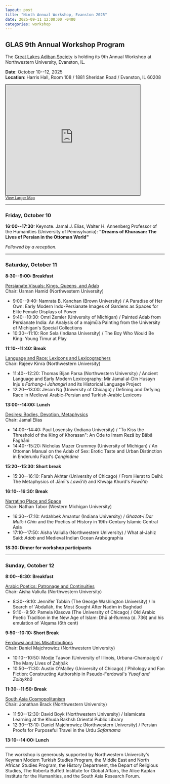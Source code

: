 ```yaml
---
layout: post
title: "Ninth Annual Workshop, Evanston 2025"
date: 2025-09-11 12:00:00 -0400
categories: workshop
---
```


## GLAS 9th Annual Workshop Program

The [Great Lakes Adiban Society](https://greatlakesadiban.github.io/about/) is holding its 9th Annual Workshop at Northwestern University, Evanston, IL.

**Date**: October 10--12, 2025  
**Location**: Harris Hall, Room 108 / 1881 Sheridan Road / Evanston, IL 60208

<iframe width="425" height="350" src="https://www.openstreetmap.org/export/embed.html?bbox=-87.68561840057373%2C42.045101911152784%2C-87.66695022583009%2C42.057466151998106&amp;layer=mapnik&amp;marker=42.051284332419485%2C-87.6762843132019" style="border: 1px solid black"></iframe><br/><small><a href="https://www.openstreetmap.org/?mlat=42.05128&amp;mlon=-87.67628#map=16/42.05128/-87.67628">View Larger Map</a></small>

---

### Friday, October 10

**16:00--17:30:** Keynote. Jamal J. Elias, Walter H. Annenberg Professor of the Humanities (University of Pennsylvania): **"Dreams of Khurasan: The Lives of Persian in the Ottoman World"**

*Followed by a reception.*

---

### Saturday, October 11

**8:30--9:00: Breakfast**

<ins>Persianate Visuals: Kings, Queens, and Adab</ins>  
Chair: Usman Hamid (Northwestern University)

- 9:00--9:40: Namrata B. Kanchan (Brown University) / A Paradise of Her
Own: Early Modern Indo-Persianate Images of Gardens as Spaces for Elite
Female Displays of Power
- 9:40--10:30: Omri Zemler (University of Michigan) / Painted Adab from
Persianate India: An Analysis of a majmūʿa Painting from the University
of Michigan's Special Collections 
- 10:30--11:10: Ron Sela (Indiana University) / The Boy Who Would Be King:
Young Timur at Play

**11:10--11:40: Break**

<ins>Language and Race: Lexicons and Lexicographers</ins>  
Chair: Rajeev Kinra (Northwestern University)

- 11:40--12:20: Thomas Bijan Parsa (Northwestern University) / Ancient
Language and Early Modern Lexicography: Mir Jamal al-Din Husayn Inju's
*Farhang-i Jahangiri* and its Historical Language Project 
- 12:20--13:00: Jeson Ng (University of Chicago) / Defining and Defying
Race in Medieval Arabic-Persian and Turkish-Arabic Lexicons

**13:00--14:00: Lunch**

<ins>Desires: Bodies, Devotion, Metaphysics</ins>  
Chair: Jamal Elias

- 14:00--14:40: Paul Losensky (Indiana University) / "To Kiss the Threshold
of the King of Khorasan": An Ode to Imam Rezā by Bābā Faghāni 
- 14:40--15:20: Nicholas Mazer Crummey (University of Michigan) / An
Ottoman Manual on the Adab of Sex: Erotic Taste and Urban Distinction in
Enderunlu Fazıl's *Çenginâme*

**15:20--15:30: Short break**

- 15:30--16:10: Farah Akhtar (University of Chicago) / From Herat to Delhi:
The Metaphysics of Jāmī's *Lawā'iḥ* and Khwaja Khurd's *Fawā'iḥ*

**16:10--16:30: Break**

<ins>Narrating Place and Space</ins>  
Chair: Nathan Tabor (Western Michigan University)

- 16:30--17:10: Ardahbek Amantur (Indiana University) / *Ghazat-i Dar Mulk-i
Chin* and the Poetics of History in 19th-Century Islamic Central Asia 
- 17:10--17:50: Aisha Valiulla (Northwestern University) / What al-Jahiz
Said: *Adab* and Medieval Indian Ocean Arabographia

**18:30: Dinner for workshop participants**

---

### Sunday, October 12

**8:00--8:30: Breakfast**

<ins>Arabic Poetics: Patronage and Continuities</ins>  
Chair: Aisha Valiulla (Northwestern University)

- 8:30--9:10: Jennifer Tobkin (The George Washington University) / In
Search of ʿAbdallāh, the Most Sought After Nadīm in Baghdad 
- 9:10--9:50: Pamela Klasova (The University of Chicago) / Old Arabic
Poetic Tradition in the New Age of Islam: Dhū al-Rumma (d. 736) and his
emulation of ʿAlqama (6th cent)

**9:50--10:10: Short Break**

<ins>Ferdowsi and his Misattributions</ins>  
Chair: Daniel Majchrowicz (Northwestern University)

- 10:10--10:50: Modje Taavon (University of Illinois, Urbana-Champaign) /
The Many Lives of Ẓaḥḥāk 
- 10:50--11:30: Austin O'Malley (University of Chicago) / Philology and
Fan Fiction: Constructing Authorship in Pseudo-Ferdowsi's *Yusof and
Zolaykhā*

**11:30--11:50: Break**

<ins>South Asia Cosmopolitanism</ins>  
Chair: Jonathan Brack (Northwestern University)

- 11:50--12:30: David Boyk (Northwestern University) / Islamicate Learning
at the Khuda Bakhsh Oriental Public Library 
- 12:30--13:10: Daniel Majchrowicz (Northwestern University) / Persian
Proofs for Purposeful Travel in the Urdu *Safarnama*

**13:10--14:00: Lunch**

---

The workshop is generously supported by Northwestern University's Keyman
Modern Turkish Studies Program, the Middle East and North African
Studies Program, the History Department, the Depart of Religious
Studies, The Roberta Buffett Institute for Global Affairs, the Alice
Kaplan Institute for the Humanities, and the South Asia Research Forum.
